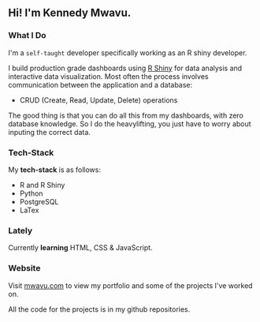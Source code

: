 ## Hi! I'm Kennedy Mwavu.

### What I Do
I'm a `self-taught` developer specifically working as an R shiny developer.

I build production grade dashboards using [R Shiny](https://shiny.rstudio.com/) for data analysis and interactive data visualization. 
Most often the process involves communication between the application and a database:
- CRUD (Create, Read, Update, Delete) operations

The good thing is that you can do all this from my dashboards, with zero database knowledge. So I do the heavylifting, you just have to worry about inputing the correct data.

### Tech-Stack
My **tech-stack** is as follows:
- R and R Shiny
- Python
- PostgreSQL
- LaTex

### Lately
Currently **learning** HTML, CSS & JavaScript.

### Website
Visit [mwavu.com](mwavu.com) to view my portfolio and some of the projects I've worked on. 

All the code for the projects is in my github repositories.
